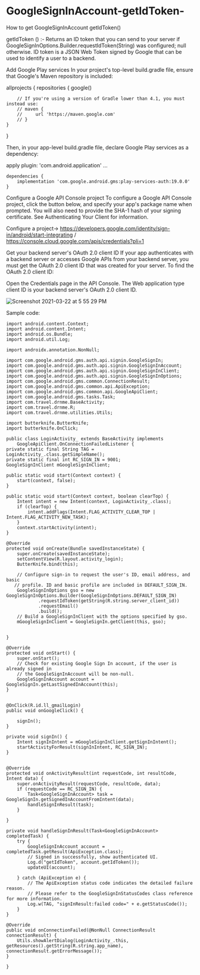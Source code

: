 # GoogleSignInAccount-getIdToken-
How to get GoogleSignInAccount getIdToken() 


getIdToken () :- Returns an ID token that you can send to your server if GoogleSignInOptions.Builder.requestIdToken(String) was configured; null otherwise.
ID token is a JSON Web Token signed by Google that can be used to identify a user to a backend.

Add Google Play services
In your project's top-level build.gradle file, ensure that Google's Maven repository is included:

allprojects {
    repositories {
        google()

        // If you're using a version of Gradle lower than 4.1, you must instead use:
        // maven {
        //     url 'https://maven.google.com'
        // }
    }
}

Then, in your app-level build.gradle file, declare Google Play services as a dependency:


apply plugin: 'com.android.application'
    ...

    dependencies {
        implementation 'com.google.android.gms:play-services-auth:19.0.0'
    }
Configure a Google API Console project
To configure a Google API Console project, click the button below, and specify your app's package name when prompted. You will also need to provide the SHA-1 hash of your signing certificate. See Authenticating Your Client for information.

Configure a project-> https://developers.google.com/identity/sign-in/android/start-integrating / https://console.cloud.google.com/apis/credentials?pli=1

Get your backend server's OAuth 2.0 client ID
If your app authenticates with a backend server or accesses Google APIs from your backend server, you must get the OAuth 2.0 client ID that was created for your server. To find the OAuth 2.0 client ID:

Open the Credentials page in the API Console.
The Web application type client ID is your backend server's OAuth 2.0 client ID.

![Screenshot 2021-03-22 at 5 55 29 PM](https://user-images.githubusercontent.com/12294662/111991738-a35bd280-8b3a-11eb-99af-2003ef93778a.png)

Sample code:

    import android.content.Context;
    import android.content.Intent;
    import android.os.Bundle;
    import android.util.Log;

    import androidx.annotation.NonNull;

    import com.google.android.gms.auth.api.signin.GoogleSignIn;
    import com.google.android.gms.auth.api.signin.GoogleSignInAccount;
    import com.google.android.gms.auth.api.signin.GoogleSignInClient;
    import com.google.android.gms.auth.api.signin.GoogleSignInOptions;
    import com.google.android.gms.common.ConnectionResult;
    import com.google.android.gms.common.api.ApiException;
    import com.google.android.gms.common.api.GoogleApiClient;
    import com.google.android.gms.tasks.Task;
    import com.travel.drnme.BaseActivity;
    import com.travel.drnme.R;
    import com.travel.drnme.utilities.Utils;

    import butterknife.ButterKnife;
    import butterknife.OnClick;

    public class LoginActivity_ extends BaseActivity implements
        GoogleApiClient.OnConnectionFailedListener {
    private static final String TAG = LoginActivity_.class.getSimpleName();
    private static final int RC_SIGN_IN = 9001;
    GoogleSignInClient mGoogleSignInClient;

    public static void start(Context context) {
        start(context, false);
    }

    public static void start(Context context, boolean clearTop) {
        Intent intent = new Intent(context, LoginActivity_.class);
        if (clearTop) {
            intent.addFlags(Intent.FLAG_ACTIVITY_CLEAR_TOP | Intent.FLAG_ACTIVITY_NEW_TASK);
        }
        context.startActivity(intent);
    }

    @Override
    protected void onCreate(Bundle savedInstanceState) {
        super.onCreate(savedInstanceState);
        setContentView(R.layout.activity_login);
        ButterKnife.bind(this);

        // Configure sign-in to request the user's ID, email address, and basic
       // profile. ID and basic profile are included in DEFAULT_SIGN_IN.
        GoogleSignInOptions gso = new GoogleSignInOptions.Builder(GoogleSignInOptions.DEFAULT_SIGN_IN)
                .requestIdToken(getString(R.string.server_client_id))
                .requestEmail()
                .build();
        // Build a GoogleSignInClient with the options specified by gso.
        mGoogleSignInClient = GoogleSignIn.getClient(this, gso);


    }

    @Override
    protected void onStart() {
        super.onStart();
        // Check for existing Google Sign In account, if the user is already signed in
        // the GoogleSignInAccount will be non-null.
        GoogleSignInAccount account = GoogleSignIn.getLastSignedInAccount(this);
    }


    @OnClick(R.id.ll_gmailLogin)
    public void onGoogleClick() {

        signIn();
    }

    private void signIn() {
        Intent signInIntent = mGoogleSignInClient.getSignInIntent();
        startActivityForResult(signInIntent, RC_SIGN_IN);
    }


    @Override
    protected void onActivityResult(int requestCode, int resultCode, Intent data) {
        super.onActivityResult(requestCode, resultCode, data);
        if (requestCode == RC_SIGN_IN) {
            Task<GoogleSignInAccount> task = GoogleSignIn.getSignedInAccountFromIntent(data);
            handleSignInResult(task);
        }

    }

    private void handleSignInResult(Task<GoogleSignInAccount> completedTask) {
        try {
            GoogleSignInAccount account = completedTask.getResult(ApiException.class);
            // Signed in successfully, show authenticated UI.
            Log.d("getIdToken", account.getIdToken());
            updateUI(account);

        } catch (ApiException e) {
            // The ApiException status code indicates the detailed failure reason.
            // Please refer to the GoogleSignInStatusCodes class reference for more information.
            Log.w(TAG, "signInResult:failed code=" + e.getStatusCode());
        }
    }

    @Override
    public void onConnectionFailed(@NonNull ConnectionResult connectionResult) {
        Utils.showAlertDialog(LoginActivity_.this, getResources().getString(R.string.app_name), connectionResult.getErrorMessage());
    }

    }


